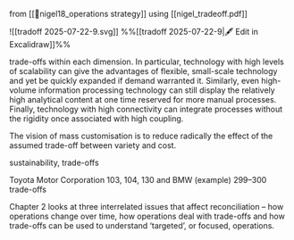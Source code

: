 from [[📖nigel18_operations strategy]] using [[nigel_tradeoff.pdf]]

![[tradoff 2025-07-22-9.svg]]
%%[[tradoff 2025-07-22-9|🖋 Edit in Excalidraw]]%%

trade-offs within each dimension. In particular, technology with high levels of scalability can give the advantages of flexible, small-scale technology and yet be quickly expanded if demand warranted it. Similarly, even high-volume information processing technology can still display the relatively high analytical content at one time reserved for more manual processes. Finally, technology with high connectivity can integrate processes without the rigidity once associated with high coupling.


The vision of mass customisation is to reduce radically the effect of the assumed trade-off between variety and cost.

sustainability, trade-offs 

Toyota Motor Corporation 103, 104, 130 and BMW (example) 299–300 trade-offs

Chapter 2 looks at three interrelated issues that affect reconciliation – how operations change over time, how operations deal with trade-offs and how trade-offs can be used to understand ‘targeted’, or focused, operations.
